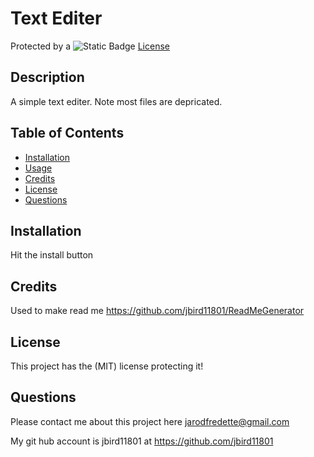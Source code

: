 # Text Editer

Protected by a ![Static Badge](https://img.shields.io/badge/MIT-b06402) [License](#license)

## Description

A simple text editer. Note most files are depricated.

## Table of Contents

- [Installation](#installation)
- [Usage](#usage)
- [Credits](#credits)
- [License](#license)
- [Questions](#Questions)

## Installation

Hit the install button 

## Credits

Used to make read me https://github.com/jbird11801/ReadMeGenerator

## License

This project has the (MIT) license protecting it!

## Questions

Please contact me about this project here [jarodfredette@gmail.com](mailto:jarodfredette@gmail.com)
            
My git hub account is jbird11801 at https://github.com/jbird11801
